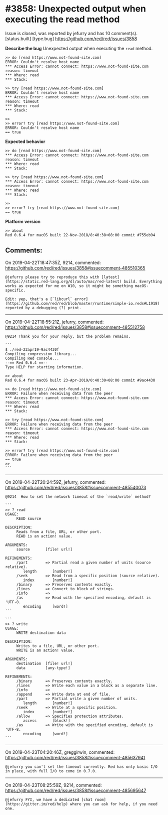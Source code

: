 
#3858: Unexpected output when executing the read method
================================================================================
Issue is closed, was reported by jefurry and has 10 comment(s).
[status.built] [type.bug]
<https://github.com/red/red/issues/3858>

**Describe the bug**
Unexpected output when executing the `read` method.
```
>> do [read https://www.not-found-site.com]
ERROR: Couldn't resolve host name
*** Access Error: cannot connect: https://www.not-found-site.com reason: timeout
*** Where: read
*** Stack:

>> try [read https://www.not-found-site.com]
ERROR: Couldn't resolve host name
*** Access Error: cannot connect: https://www.not-found-site.com reason: timeout
*** Where: read
*** Stack:

>>
>> error? try [read https://www.not-found-site.com]
ERROR: Couldn't resolve host name
== true
```

**Expected behavior**
```
>> do [read https://www.not-found-site.com]
*** Access Error: cannot connect: https://www.not-found-site.com reason: timeout
*** Where: read
*** Stack:

>> try [read https://www.not-found-site.com]
*** Access Error: cannot connect: https://www.not-found-site.com reason: timeout
*** Where: read
*** Stack:

>>
>> error? try [read https://www.not-found-site.com]
== true
```

**Platform version**
```
>> about
Red 0.6.4 for macOS built 22-Nov-2018/8:40:38+08:00 commit #755eb94
```



Comments:
--------------------------------------------------------------------------------

On 2019-04-22T18:47:35Z, 9214, commented:
<https://github.com/red/red/issues/3858#issuecomment-485510365>

    @jefurry please try to reproduce this with [latest](https://static.red-lang.org/dl/auto/mac/red-latest) build. Everything works as expected for me on W10, so it might be something macOS-specific.
    
    Edit: yep, that's a [`libcurl` error](https://github.com/red/red/blob/master/runtime/simple-io.reds#L1918) reported by a debugging (?) print.

--------------------------------------------------------------------------------

On 2019-04-22T18:55:21Z, jefurry, commented:
<https://github.com/red/red/issues/3858#issuecomment-485512758>

    @9214 Thank you for your reply, but the problem remains.
    
    ```
    $ ./red-22apr19-9ac4430f
    Compiling compression library...
    Compiling Red console...
    --== Red 0.6.4 ==--
    Type HELP for starting information.
    
    >> about
    Red 0.6.4 for macOS built 23-Apr-2019/0:40:30+08:00 commit #9ac4430
    
    >> do [read https://www.not-found-site.com]
    ERROR: Failure when receiving data from the peer
    *** Access Error: cannot connect: https://www.not-found-site.com reason: timeout
    *** Where: read
    *** Stack:
    
    >> try [read https://www.not-found-site.com]
    ERROR: Failure when receiving data from the peer
    *** Access Error: cannot connect: https://www.not-found-site.com reason: timeout
    *** Where: read
    *** Stack:
    
    >> error? try [read https://www.not-found-site.com]
    ERROR: Failure when receiving data from the peer
    == true
    >>
    ```

--------------------------------------------------------------------------------

On 2019-04-22T20:24:59Z, jefurry, commented:
<https://github.com/red/red/issues/3858#issuecomment-485540073>

    @9214  How to set the network timeout of the `read/write` method?
    
    ```
    >> ? read
    USAGE:
         READ source
    
    DESCRIPTION:
         Reads from a file, URL, or other port.
         READ is an action! value.
    
    ARGUMENTS:
         source       [file! url!]
    
    REFINEMENTS:
         /part        => Partial read a given number of units (source relative).
            length       [number!]
         /seek        => Read from a specific position (source relative).
            index        [number!]
         /binary      => Preserves contents exactly.
         /lines       => Convert to block of strings.
         /info        =>
         /as          => Read with the specified encoding, default is 'UTF-8.
            encoding     [word!]
    ```
    
    ```
    >> ? write
    USAGE:
         WRITE destination data
    
    DESCRIPTION:
         Writes to a file, URL, or other port.
         WRITE is an action! value.
    
    ARGUMENTS:
         destination  [file! url!]
         data         [any-type!]
    
    REFINEMENTS:
         /binary      => Preserves contents exactly.
         /lines       => Write each value in a block as a separate line.
         /info        =>
         /append      => Write data at end of file.
         /part        => Partial write a given number of units.
            length       [number!]
         /seek        => Write at a specific position.
            index        [number!]
         /allow       => Specifies protection attributes.
            access       [block!]
         /as          => Write with the specified encoding, default is 'UTF-8.
            encoding     [word!]
    ```

--------------------------------------------------------------------------------

On 2019-04-23T04:20:46Z, greggirwin, commented:
<https://github.com/red/red/issues/3858#issuecomment-485637941>

    @jefurry you can't set the timeout currently. Red has only basic I/O in place, with full I/O to come in 0.7.0.

--------------------------------------------------------------------------------

On 2019-04-23T08:25:59Z, 9214, commented:
<https://github.com/red/red/issues/3858#issuecomment-485695647>

    @jefurry FYI, we have a dedicated [chat room](https://gitter.im/red/help) where you can ask for help, if you need one.


